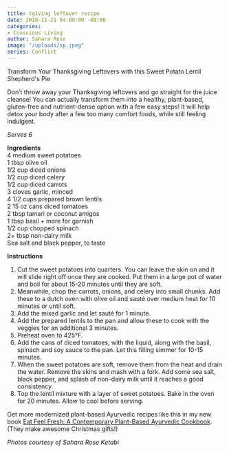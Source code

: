 ```yaml
---
title: tgiving leftover recipe
date: 2018-11-21 04:00:00 -08:00
categories:
- Conscious Living
author: Sahara Rose
image: "/uploads/sp.jpeg"
series: Conflict
---
```


Transform Your Thanksgiving Leftovers with this Sweet Potato Lentil Shepherd's Pie 

Don’t throw away your Thanksgiving leftovers and go straight for the juice cleanse! You can actually transform them into a healthy, plant-based, gluten-free and nutrient-dense option with a few easy steps! It will help detox your body after a few too many comfort foods, while still feeling indulgent. 

_Serves 6_

**Ingredients**  
4 medium sweet potatoes  
1 tbsp olive oil  
1/2 cup diced onions  
1/2 cup diced celery  
1/2 cup diced carrots  
3 cloves garlic, minced  
4 1/2 cups prepared brown lentils  
2 15 oz cans diced tomatoes  
2 tbsp tamari or coconut amigos  
1 tbsp basil + more for garnish  
1/2 cup chopped spinach  
2+ tbsp non-dairy milk  
Sea salt and black pepper, to taste

**Instructions**  
1. Cut the sweet potatoes into quarters. You can leave the skin on and it will slide right off once they are cooked. Put them in a large pot of water and boil for about 15-20 minutes until they are soft.  
2. Meanwhile, chop the carrots, onions, and celery into small chunks. Add these to a dutch oven with olive oil and sauté over medium heat for 10 minutes or until soft.  
3. Add the mixed garlic and let sauté for 1 minute.  
4. Add the prepared lentils to the pan and allow these to cook with the veggies for an additional 3 minutes.  
5. Preheat oven to 425°F.  
6. Add the cans of diced tomatoes, with the liquid, along with the basil, spinach and soy sauce to the pan. Let this filling simmer for 10-15 minutes.  
7. When the sweet potatoes are soft, remove them from the heat and drain the water. Remove the skins and mash with a fork. Add some sea salt, black pepper, and splash of non-dairy milk until it reaches a good consistency.  
8. Top the lentil mixture with a layer of sweet potatoes. Bake in the oven for 20 minutes. Allow to cool before serving.

Get more modernized plant-based Ayurvedic recipes like this in my new book [Eat Feel Fresh: A Contemporary Plant-Based Ayurvedic Cookbook](https://www.amazon.com/Eat-Feel-Fresh-contemporary-plant-based/dp/1465475621/ref=sr_1_1?ie=UTF8&qid=1523932550&sr=8-1&keywords=eat+feel+fresh+sahara+rose). (They make awesome Christmas gifts!)

_Photos courtesy of Sahara Rose Ketabi_